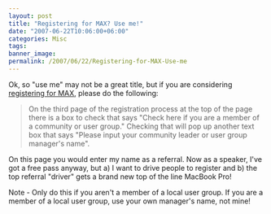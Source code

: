 ```yaml
---
layout: post
title: "Registering for MAX? Use me!"
date: "2007-06-22T10:06:00+06:00"
categories: Misc 
tags: 
banner_image: 
permalink: /2007/06/22/Registering-for-MAX-Use-me
---
```


Ok, so "use me" may not be a great title, but if you are considering <a href="https://secure.adobemax2007.com/na/register/">registering for MAX</a>, please do the following:

<blockquote>
On the third page of the registration process at the top of the page there is a box to check that says "Check here if you are a member of a community or user group."  Checking that will pop up another text box that says "Please input your community leader or user group manager's name".
</blockquote>

On this page you would enter my name as a referral. Now as a speaker, I've got a free pass anyway, but a) I want to drive people to register and b) the top referral "driver" gets a brand new top of the line MacBook Pro!

Note - Only do this if you aren't a member of a local user group. If you are a member of a local user group, use your own manager's name, not mine!